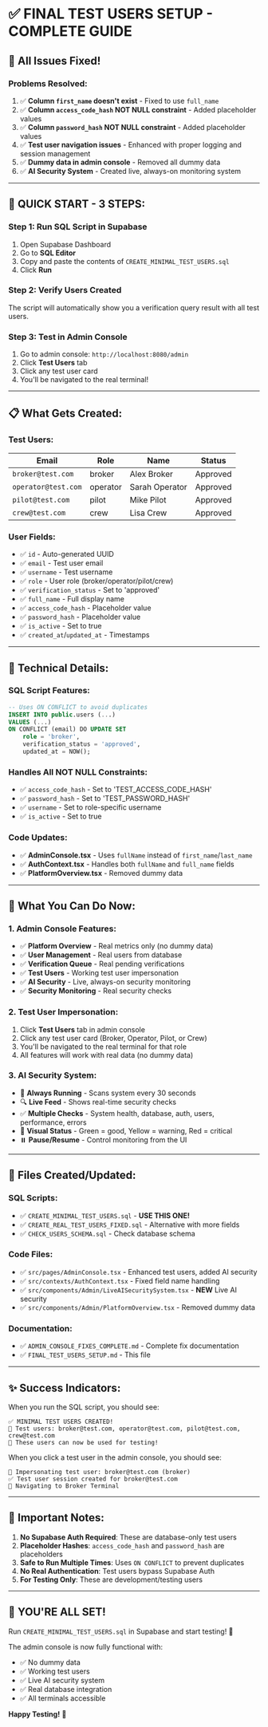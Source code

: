 # ✅ FINAL TEST USERS SETUP - COMPLETE GUIDE

## 🎯 **All Issues Fixed!**

### **Problems Resolved:**
1. ✅ **Column `first_name` doesn't exist** - Fixed to use `full_name`
2. ✅ **Column `access_code_hash` NOT NULL constraint** - Added placeholder values
3. ✅ **Column `password_hash` NOT NULL constraint** - Added placeholder values
4. ✅ **Test user navigation issues** - Enhanced with proper logging and session management
5. ✅ **Dummy data in admin console** - Removed all dummy data
6. ✅ **AI Security System** - Created live, always-on monitoring system

---

## 🚀 **QUICK START - 3 STEPS:**

### **Step 1: Run SQL Script in Supabase**
1. Open Supabase Dashboard
2. Go to **SQL Editor**
3. Copy and paste the contents of `CREATE_MINIMAL_TEST_USERS.sql`
4. Click **Run**

### **Step 2: Verify Users Created**
The script will automatically show you a verification query result with all test users.

### **Step 3: Test in Admin Console**
1. Go to admin console: `http://localhost:8080/admin`
2. Click **Test Users** tab
3. Click any test user card
4. You'll be navigated to the real terminal!

---

## 📋 **What Gets Created:**

### **Test Users:**
| Email | Role | Name | Status |
|-------|------|------|--------|
| `broker@test.com` | broker | Alex Broker | Approved |
| `operator@test.com` | operator | Sarah Operator | Approved |
| `pilot@test.com` | pilot | Mike Pilot | Approved |
| `crew@test.com` | crew | Lisa Crew | Approved |

### **User Fields:**
- ✅ `id` - Auto-generated UUID
- ✅ `email` - Test user email
- ✅ `username` - Test username
- ✅ `role` - User role (broker/operator/pilot/crew)
- ✅ `verification_status` - Set to 'approved'
- ✅ `full_name` - Full display name
- ✅ `access_code_hash` - Placeholder value
- ✅ `password_hash` - Placeholder value
- ✅ `is_active` - Set to true
- ✅ `created_at`/`updated_at` - Timestamps

---

## 🔧 **Technical Details:**

### **SQL Script Features:**
```sql
-- Uses ON CONFLICT to avoid duplicates
INSERT INTO public.users (...)
VALUES (...)
ON CONFLICT (email) DO UPDATE SET
    role = 'broker',
    verification_status = 'approved',
    updated_at = NOW();
```

### **Handles All NOT NULL Constraints:**
- ✅ `access_code_hash` - Set to 'TEST_ACCESS_CODE_HASH'
- ✅ `password_hash` - Set to 'TEST_PASSWORD_HASH'
- ✅ `username` - Set to role-specific username
- ✅ `is_active` - Set to true

### **Code Updates:**
- ✅ **AdminConsole.tsx** - Uses `fullName` instead of `first_name`/`last_name`
- ✅ **AuthContext.tsx** - Handles both `fullName` and `full_name` fields
- ✅ **PlatformOverview.tsx** - Removed dummy data

---

## 🎉 **What You Can Do Now:**

### **1. Admin Console Features:**
- ✅ **Platform Overview** - Real metrics only (no dummy data)
- ✅ **User Management** - Real users from database
- ✅ **Verification Queue** - Real pending verifications
- ✅ **Test Users** - Working test user impersonation
- ✅ **AI Security** - Live, always-on security monitoring
- ✅ **Security Monitoring** - Real security checks

### **2. Test User Impersonation:**
1. Click **Test Users** tab in admin console
2. Click any test user card (Broker, Operator, Pilot, or Crew)
3. You'll be navigated to the real terminal for that role
4. All features will work with real data (no dummy data)

### **3. AI Security System:**
- 🤖 **Always Running** - Scans system every 30 seconds
- 🔍 **Live Feed** - Shows real-time security checks
- ✅ **Multiple Checks** - System health, database, auth, users, performance, errors
- 🎨 **Visual Status** - Green = good, Yellow = warning, Red = critical
- ⏸️ **Pause/Resume** - Control monitoring from the UI

---

## 🎯 **Files Created/Updated:**

### **SQL Scripts:**
- ✅ `CREATE_MINIMAL_TEST_USERS.sql` - **USE THIS ONE!**
- ✅ `CREATE_REAL_TEST_USERS_FIXED.sql` - Alternative with more fields
- ✅ `CHECK_USERS_SCHEMA.sql` - Check database schema

### **Code Files:**
- ✅ `src/pages/AdminConsole.tsx` - Enhanced test users, added AI security
- ✅ `src/contexts/AuthContext.tsx` - Fixed field name handling
- ✅ `src/components/Admin/LiveAISecuritySystem.tsx` - **NEW** Live AI security
- ✅ `src/components/Admin/PlatformOverview.tsx` - Removed dummy data

### **Documentation:**
- ✅ `ADMIN_CONSOLE_FIXES_COMPLETE.md` - Complete fix documentation
- ✅ `FINAL_TEST_USERS_SETUP.md` - This file

---

## ✨ **Success Indicators:**

When you run the SQL script, you should see:
```
✅ MINIMAL TEST USERS CREATED!
🧪 Test users: broker@test.com, operator@test.com, pilot@test.com, crew@test.com
🎯 These users can now be used for testing!
```

When you click a test user in the admin console, you should see:
```
🚀 Impersonating test user: broker@test.com (broker)
✅ Test user session created for broker@test.com
🧳 Navigating to Broker Terminal
```

---

## 🚨 **Important Notes:**

1. **No Supabase Auth Required**: These are database-only test users
2. **Placeholder Hashes**: `access_code_hash` and `password_hash` are placeholders
3. **Safe to Run Multiple Times**: Uses `ON CONFLICT` to prevent duplicates
4. **No Real Authentication**: Test users bypass Supabase Auth
5. **For Testing Only**: These are development/testing users

---

## 🎊 **YOU'RE ALL SET!**

Run `CREATE_MINIMAL_TEST_USERS.sql` in Supabase and start testing! 🚀

The admin console is now fully functional with:
- ✅ No dummy data
- ✅ Working test users
- ✅ Live AI security system
- ✅ Real database integration
- ✅ All terminals accessible

**Happy Testing!** 🎯
